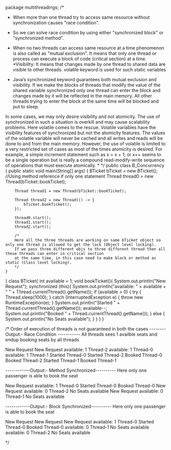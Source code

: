 package multithreadings;
/*
* When more than one thread try to access same resource without synchronization causes "race condition".
* So we can solve race condition by using either "synchronized block" or "synchronized method".
* When no two threads can access same resource at a time phenomenon is also called as "mutual exclusion".
  It means that only one thread or process can execute a block of code (critical section) at a time.
*Visibility: It means that changes made by one thread to shared data are visible to other threads.
volatile keyword is used for such static variables

* Java’s synchronized keyword guarantees both mutual exclusion and visibility. If we make the blocks of threads that modify the
value of the shared variable synchronized only one thread can enter the block and changes made by it will be reflected in the main memory.
All other threads trying to enter the block at the same time will be blocked and put to sleep.

In some cases, we may only desire visibility and not atomicity. The use of synchronized in such a situation is overkill and may cause
scalability problems. Here volatile comes to the rescue. Volatile variables have the visibility features of synchronized but not
the atomicity features. The values of the volatile variable will never be cached and all writes and reads will be done to and from the
main memory. However, the use of volatile is limited to a very restricted set of cases as most of the times atomicity is desired.
For example, a simple increment statement such as x = x + 1; or x++ seems to be a single operation but is really a compound read-modify-write
sequence of operations that must execute atomically.
*
*/
public class B_Concurrency {
    public static void main(String[] args) {
        BTicket bTicket = new BTicket();
        //Using method reference if only one statement
        Thread thread0 = new Thread(bTicket::bookTicket);

        Thread thread1 = new Thread(bTicket::bookTicket);

        Thread thread2 = new Thread(() -> {
            bTicket.bookTicket();
        });

        thread0.start();
        thread1.start();
        thread2.start();

        /*
        Here all the three threads are working on same bTicket object so only one thread is allowed to get the lock (Object level locking).
        If we pass three different objs to three different thread then all these threads can enter in critical section
        at the same time, in this case need to make block or method as static (Class level locking).
        */
    }
}
class BTicket{
int available = 1;
  void bookTicket(){
        System.out.println("New Request");
      synchronized (this){
          System.out.println("available: " + available + "  " + Thread.currentThread().getName());
          if (available > 0) {
              try {
                  Thread.sleep(1000);
              } catch (InterruptedException e) {
                  throw new RuntimeException(e);
              }
              System.out.println("Started " + Thread.currentThread().getName());
              available--;
              System.out.println("Booked " + Thread.currentThread().getName());
          } else {
              System.out.println("No Seats available");
          }
      }
    }
}

/*
Order of execution of threads is not guaranteed in both the cases
--------Output:- Race Condition -----------
All threads sees 1 availble seats and endup booking seats by all threads

New Request
New Request
available: 1  Thread-2
available: 1  Thread-0
available: 1  Thread-1
Started Thread-0
Started Thread-2
Booked Thread-0
Booked Thread-2
Started Thread-1
Booked Thread-1

------------Output:- Method Synchronized----------
Here only one passenger is able to book the seat

New Request
available: 1  Thread-0
Started Thread-0
Booked Thread-0
New Request
available: 0  Thread-2
No Seats available
New Request
available: 0  Thread-1
No Seats available


------------Output:- Block Synchronized----------
Here only one passenger is able to book the seat

New Request
New Request
New Request
available: 1  Thread-0
Started Thread-0
Booked Thread-0
available: 0  Thread-1
No Seats available
available: 0  Thread-2
No Seats available

*/
